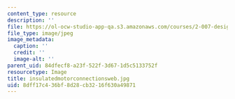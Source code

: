 ```yaml
---
content_type: resource
description: ''
file: https://ol-ocw-studio-app-qa.s3.amazonaws.com/courses/2-007-design-and-manufacturing-i-spring-2009/8dff17c436bf8d28cb3216f630a49871_insulatedmotorconnectionsweb.jpg
file_type: image/jpeg
image_metadata:
  caption: ''
  credit: ''
  image-alt: ''
parent_uid: 84dfecf8-a23f-522f-3d67-1d5c5133752f
resourcetype: Image
title: insulatedmotorconnectionsweb.jpg
uid: 8dff17c4-36bf-8d28-cb32-16f630a49871
---
```

